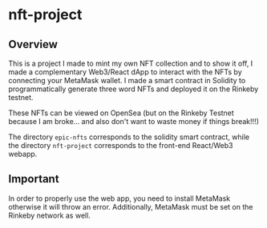 # nft-project

## Overview

This is a project I made to mint my own NFT collection and to show it off, I made a complementary Web3/React dApp to interact with the NFTs by connecting your MetaMask wallet. I made a smart contract in Solidity to programmatically generate three word NFTs and deployed it on the Rinkeby testnet.

These NFTs can be viewed on OpenSea (but on the Rinkeby Testnet because I am broke... and also don't want to waste money if things break!!!)

The directory `epic-nfts` corresponds to the solidity smart contract, while the directory `nft-project` corresponds to the front-end React/Web3 webapp.

## Important

In order to properly use the web app, you need to install MetaMask otherwise it will throw an error.
Additionally, MetaMask must be set on the Rinkeby network as well.
